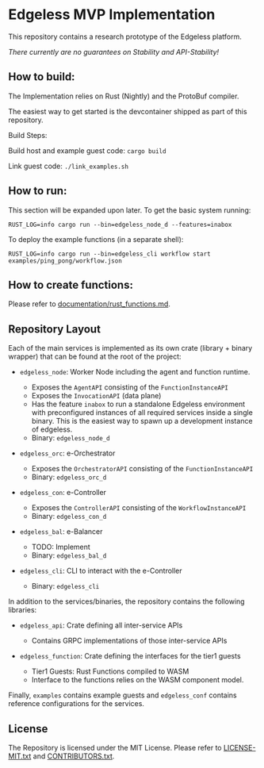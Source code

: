 # Edgeless MVP Implementation

This repository contains a research prototype of the Edgeless platform.

*There currently are no guarantees on Stability and API-Stability!*

## How to build:

The Implementation relies on Rust (Nightly) and the ProtoBuf compiler.

The easiest way to get started is the devcontainer shipped as part of this repository. 

Build Steps:

Build host and example guest code:
`cargo build`

Link guest code:
`./link_examples.sh`

## How to run:

This section will be expanded upon later. To get the basic system running:

`RUST_LOG=info cargo run --bin=edgeless_node_d --features=inabox`

To deploy the example functions (in a separate shell):

`RUST_LOG=info cargo run --bin=edgeless_cli workflow start examples/ping_pong/workflow.json`

## How to create functions:

Please refer to [documentation/rust_functions.md](documentation/rust_functions.md).

## Repository Layout

Each of the main services is implemented as its own crate (library + binary wrapper) that can be found at the root of the project:

* `edgeless_node`:  Worker Node including the agent and function runtime.
    * Exposes the `AgentAPI` consisting of the `FunctionInstanceAPI`
    * Exposes the `InvocationAPI` (data plane)
    * Has the feature `inabox` to run a standalone Edgeless environment with preconfigured instances of all required services inside a single binary. This is the easiest way to spawn up a development instance of edgeless.
    * Binary: `edgeless_node_d`

* `edgeless_orc`: e-Orchestrator
    * Exposes the `OrchestratorAPI` consisting of the `FunctionInstanceAPI`
    * Binary: `edgeless_orc_d`

* `edgeless_con`: e-Controller
    * Exposes the `ControllerAPI` consisting of the `WorkflowInstanceAPI`
    * Binary: `edgeless_con_d`

* `edgeless_bal`: e-Balancer
    * TODO: Implement
    * Binary: `edgeless_bal_d`

* `edgeless_cli`: CLI to interact with the e-Controller
    * Binary: `edgeless_cli`

In addition to the services/binaries, the repository contains the following libraries:

* `edgeless_api`: Crate defining all inter-service APIs
    * Contains GRPC implementations of those inter-service APIs

* `edgeless_function`: Crate defining the interfaces for the tier1 guests
    * Tier1 Guests: Rust Functions compiled to WASM
    * Interface to the functions relies on the WASM component model.

Finally, `examples` contains example guests and `edgeless_conf` contains reference configurations for the services.

## License

The Repository is licensed under the MIT License. Please refer to [LICENSE-MIT.txt](LICENSE-MIT.txt) and [CONTRIBUTORS.txt](CONTRIBUTORS.txt). 